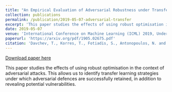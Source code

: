 ```yaml
---
title: "An Empirical Evaluation of Adversarial Robustness under Transfer Learning."
collection: publications
permalink: /publication/2019-05-07-adversarial-transfer
excerpt: 'This paper studies the effects of using robust optimisation in the context of adversarial attacks. This allows us to identify transfer learning strategies under which adversarial defences are successfully retained, in addition to revealing potential vulnerabilities.'
date: 2019-05-07
venue: 'International Conference on Machine Learning (ICML) 2019, Understanding and Improving Generalization Workshop'
paperurl: 'https://arxiv.org/pdf/1905.02675.pdf'
citation: 'Davchev, T., Korres, T., Fotiadis, S., Antonopoulos, N. and Ramamoorthy, S., 2019. An empirical evaluation of adversarial robustness under transfer learning. <i>International Conference on Machine Learning (ICML) 2019</i>, Understanding and Improving Generalization Workshop.'
---
```


<a href='https://arxiv.org/pdf/1905.02675.pdf'>Download paper here</a>

This paper studies the effects of using robust optimisation in the context of adversarial attacks. This allows us to identify transfer learning strategies under which adversarial defences are successfully retained, in addition to revealing potential vulnerabilities.
